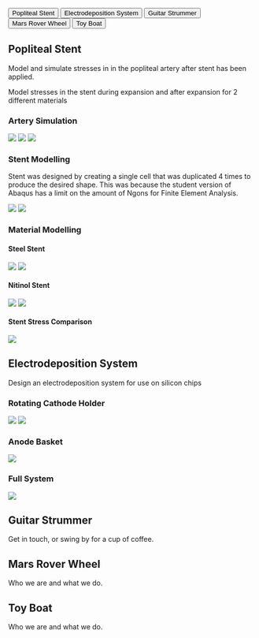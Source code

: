 <html>
<style>
 link rel="stylesheet" href="tabs.css">
</style>
<script>
function openPage(pageName, elmnt, color) {
  var i, tabcontent, tablinks;
  tabcontent = document.getElementsByClassName("tabcontent");
  for (i = 0; i < tabcontent.length; i++) {
    tabcontent[i].style.display = "none";
  }
  
  tablinks = document.getElementsByClassName("tablink");
  for (i = 0; i < tablinks.length; i++) {
    tablinks[i].style.backgroundColor = "";
  }
  document.getElementById(pageName).style.display = "block";

  elmnt.style.backgroundColor = color;
  }
  window.onload = function() {
    
    document.getElementById("defaultOpen").click();
  };
</script>


<button class="tablink" onclick="openPage('1', this, 'red')" id="defaultOpen">Popliteal Stent</button>
<button class="tablink" onclick="openPage('2', this, 'green')">Electrodeposition System</button>
<button class="tablink" onclick="openPage('3', this, 'blue')">Guitar Strummer</button>
<button class="tablink" onclick="openPage('4', this, 'orange')">Mars Rover Wheel</button>
<button class="tablink" onclick="openPage('5', this, 'orange')">Toy Boat</button>

<div id="1" class="tabcontent">
  <h2>Popliteal Stent</h2>
  <p>Model and simulate stresses in in the popliteal artery after stent has been applied.</p>
  <p>Model stresses in the stent during expansion and after expansion for 2 different materials</p>
  <h3>Artery Simulation</h3>
  <img src="3d Modelling Projects/Popliteal Stent/UnstentedArtery.png"/>
  <img src="3d Modelling Projects/Popliteal Stent/StentedArtery.png"/>
  <img src="3d Modelling Projects/Popliteal Stent/ArteryStress.png"/>
 <h3>Stent Modelling</h3>
 <p>Stent was designed by creating a single cell that was duplicated 4 times to produce the desired shape. This was because the student version of Abaqus has a limit on the amount of Ngons for Finite Element Analysis.</p>
  <img src="3d Modelling Projects/Popliteal Stent/UnexpandedStent.png"/>
  <img src="3d Modelling Projects/Popliteal Stent/StentUnitDesign.png"/>
  <h3>Material Modelling</h3>
  <h4>Steel Stent</h4>
  <img src="3d Modelling Projects/Popliteal Stent/ExpansionStentSteel.png"/>
  <img src="3d Modelling Projects/Popliteal Stent/ExpandedStentSteel.png"/>
  <h4>Nitinol Stent</h4>
  <img src="3d Modelling Projects/Popliteal Stent/ExpansionStentNitinol.png"/>
  <img src="3d Modelling Projects/Popliteal Stent/ExpandedStentNitinol.png"/>
  <h4>Stent Stress Comparison</h4>
  <img src="3d Modelling Projects/Popliteal Stent/MatStressCompGraph.png"/>
  
 
</div>

<div id="2" class="tabcontent">
  <h2>Electrodeposition System</h2>
  <p>Design an electrodeposition system for use on silicon chips</p>
  <h3>Rotating Cathode Holder</h3>
  <img src="3d Modelling Projects/Electrodeposition System/Cathode render.png"  
     style="max-width: 100%;"/>
  <img src="3d Modelling Projects/Electrodeposition System/Cathode open.png" 
     style="max-width: 100%;"/> 

  <h3>Anode Basket</h3>
  <img src="3d Modelling Projects/Electrodeposition System/Anode Render.png" 
     style="max-width: 100%;"/>
  <h3>Full System</h3>
  <img src="3d Modelling Projects/Electrodeposition System/FullSystem.png" 
     style="max-width: 100%;"/>
  
</div>

<div id="3" class="tabcontent">
  <h2>Guitar Strummer</h2>
  <p>Get in touch, or swing by for a cup of coffee.</p>
</div>

<div id="4" class="tabcontent">
  <h2>Mars Rover Wheel</h2>
  <p>Who we are and what we do.</p>
</div> 

<div id="5" class="tabcontent">
  <h2>Toy Boat</h2>
  <p>Who we are and what we do.</p>
</div> 
</html>
